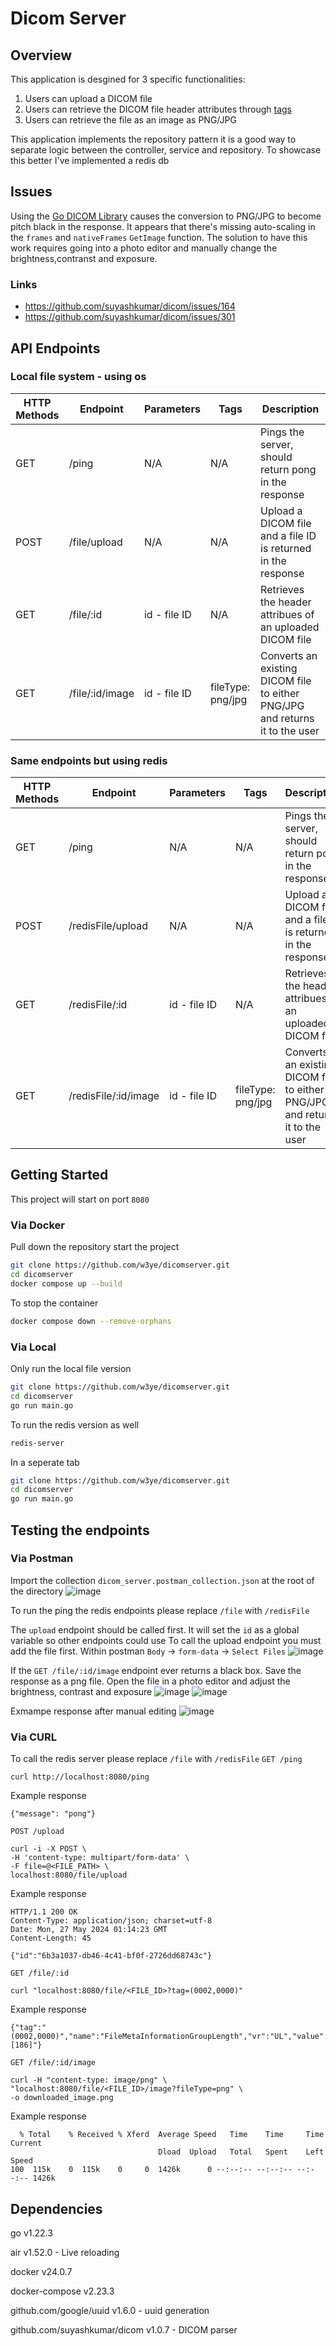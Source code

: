 # Dicom Server

## Overview
This application is desgined for 3 specific functionalities:
1. Users can upload a DICOM file
2. Users can retrieve the DICOM file header attributes through [tags](https://www.dicomlibrary.com/dicom/dicom-tags/)
3. Users can retrieve the file as an image as PNG/JPG

This application implements the repository pattern it is a good way to separate logic between the controller, service and repository.
To showcase this better I've implemented a redis db

## Issues
Using the [Go DICOM Library](https://github.com/suyashkumar/dicom) causes the conversion to PNG/JPG to become pitch black in the response.
It appears that there's missing auto-scaling in the `frames` and `nativeFrames` `GetImage` function.
The solution to have this work requires going into a photo editor and manually change the brightness,contranst and exposure.
### Links
- https://github.com/suyashkumar/dicom/issues/164
- https://github.com/suyashkumar/dicom/issues/301
   
## API Endpoints
### Local file system - using os
| HTTP Methods | Endpoint | Parameters | Tags | Description |
| ---- | ---- | ---- | ---- | ---- |
| GET | /ping | N/A | N/A | Pings the server, should return pong in the response |
| POST | /file/upload | N/A | N/A | Upload a DICOM file and a file ID is returned in the response |
| GET | /file/:id | id - file ID | N/A | Retrieves the header attribues of an uploaded DICOM file |
| GET | /file/:id/image | id - file ID | fileType: png/jpg | Converts an existing DICOM file to either PNG/JPG and returns it to the user |
### Same endpoints but using redis
| HTTP Methods | Endpoint | Parameters | Tags | Description |
| ---- | ---- | ---- | ---- | ---- |
| GET | /ping | N/A | N/A | Pings the server, should return pong in the response |
| POST | /redisFile/upload | N/A | N/A | Upload a DICOM file and a file ID is returned in the response |
| GET | /redisFile/:id | id - file ID | N/A | Retrieves the header attribues of an uploaded DICOM file |
| GET | /redisFile/:id/image | id - file ID | fileType: png/jpg | Converts an existing DICOM file to either PNG/JPG and returns it to the user |

## Getting Started
This project will start on port `8080`
### Via Docker
Pull down the repository start the project
```bash
git clone https://github.com/w3ye/dicomserver.git
cd dicomserver
docker compose up --build
```
To stop the container
```bash
docker compose down --remove-orphans
```
### Via Local
Only run the local file version
```bash
git clone https://github.com/w3ye/dicomserver.git
cd dicomserver
go run main.go
```
To run the redis version as well
```bash
redis-server
```
In a seperate tab
```bash
git clone https://github.com/w3ye/dicomserver.git
cd dicomserver
go run main.go
```
## Testing the endpoints
### Via Postman
Import the collection `dicom_server.postman_collection.json` at the root of the directory
![image](https://github.com/w3ye/dicomserver/assets/33244107/be168003-88aa-470f-8314-8fb5ede0879c)

To run the ping the redis endpoints please replace `/file` with `/redisFile`

The `upload` endpoint should be called first. It will set the `id` as a global variable so other endpoints could use
To call the upload endpoint you must add the file first. Within postman `Body` -> `form-data` -> `Select Files`
![image](https://github.com/w3ye/dicomserver/assets/33244107/d44c27ae-180d-45a3-8eae-029addf1e526)

If the `GET /file/:id/image` endpoint ever returns a black box. Save the response as a png file. Open the file in a photo editor and adjust the brightness, contrast and exposure
![image](https://github.com/w3ye/dicomserver/assets/33244107/2ab81ea2-4605-45e0-a475-6e059a79eaa1)
![image](https://github.com/w3ye/dicomserver/assets/33244107/fe8300bb-51ff-4b6f-b46f-cda6989ac388)

Exmampe response after manual editing
![image](https://github.com/w3ye/dicomserver/assets/33244107/fb24ec90-f535-48a5-8270-7caf9a69f85f)

### Via CURL
To call the redis server please replace `/file` with `/redisFile`
`GET /ping`
```curl
curl http://localhost:8080/ping
```
Example response 
```
{"message": "pong"}
```

`POST /upload`
```curl
curl -i -X POST \
-H 'content-type: multipart/form-data' \
-F file=@<FILE_PATH> \
localhost:8080/file/upload
```
Example response
```
HTTP/1.1 200 OK
Content-Type: application/json; charset=utf-8
Date: Mon, 27 May 2024 01:14:23 GMT
Content-Length: 45

{"id":"6b3a1037-db46-4c41-bf0f-2726dd68743c"}
```

`GET /file/:id`
```
curl "localhost:8080/file/<FILE_ID>?tag=(0002,0000)"
```
Example response
```
{"tag":"(0002,0000)","name":"FileMetaInformationGroupLength","vr":"UL","value":"[186]"}
```

`GET /file/:id/image`
```
curl -H "content-type: image/png" \
"localhost:8080/file/<FILE_ID>/image?fileType=png" \
-o downloaded_image.png
```
Example response
```
  % Total    % Received % Xferd  Average Speed   Time    Time     Time  Current
                                 Dload  Upload   Total   Spent    Left  Speed
100  115k    0  115k    0     0  1426k      0 --:--:-- --:--:-- --:--:-- 1426k
```

## Dependencies
go v1.22.3

air v1.52.0 - Live reloading

docker v24.0.7

docker-compose v2.23.3

github.com/google/uuid v1.6.0 - uuid generation

github.com/suyashkumar/dicom v1.0.7 - DICOM parser
